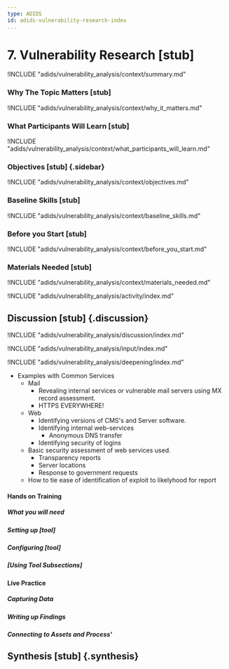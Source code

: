 ```yaml
---
type: ADIDS
id: adids-vulnerability-research-index
...
```


# 7. Vulnerability Research [stub]

<!-- ![](content/images/vulnerability_analysis.png "") -->

!INCLUDE "adids/vulnerability_analysis/context/summary.md"

### Why The Topic Matters [stub]

!INCLUDE "adids/vulnerability_analysis/context/why_it_matters.md"

### What Participants Will Learn [stub]

!INCLUDE "adids/vulnerability_analysis/context/what_participants_will_learn.md"

### Objectives [stub] {.sidebar}

!INCLUDE "adids/vulnerability_analysis/context/objectives.md"

### Baseline Skills [stub]

!INCLUDE "adids/vulnerability_analysis/context/baseline_skills.md"

### Before you Start [stub]

!INCLUDE "adids/vulnerability_analysis/context/before_you_start.md"

### Materials Needed [stub]

!INCLUDE "adids/vulnerability_analysis/context/materials_needed.md"

<!-- ## Activity [stub] {.activity} -->

!INCLUDE "adids/vulnerability_analysis/activity/index.md"

## Discussion [stub] {.discussion}

!INCLUDE "adids/vulnerability_analysis/discussion/index.md"

<!-- ## Input -->

!INCLUDE "adids/vulnerability_analysis/input/index.md"

<!-- ## Deepening [stub] {.deepening} -->

!INCLUDE "adids/vulnerability_analysis/deepening/index.md"

<?This is the the hands-on segment of a session. The deepening will consist of a live experiment with a tool using existing data that has been already parsed, unparsed data, and an opportunity to capture live data from a static target and the housing training organization using the tool.?>

  * Examples with Common Services
    * Mail
	  * Revealing internal services or vulnerable mail servers using MX record assessment.
	  * HTTPS EVERYWHERE!
    * Web
	  * Identifying versions of CMS's and Server software.
	  * Identifying internal web-services
	    * Anonymous DNS transfer
	  * Identifying security of logins
	* Basic security assessment of web services used.
	  * Transparency reports
	  * Server locations
	  * Response to government requests
    * How to tie ease of identification of exploit to likelyhood for report

#### Hands on Training

<?Hands-on training on various components of the tool. This will be a moderately collaborative segment where the trainees will have documentation and be encouraged to explore the tool.?>

##### What you will need

##### Setting up [tool]

##### Configuring [tool]

##### [Using Tool Subsections]

#### Live Practice
<?A timed practice session on a live target?>

##### Capturing Data

##### Writing up Findings

##### Connecting to Assets and Process'

## Synthesis [stub] {.synthesis}

<?A good training habit is to always summarize the session. Talk about what happened in the session, some of the results of the discussion, what issues were discussed, what solutions were made, and give some more time for participants to ask more questions before the session is closed.?>
